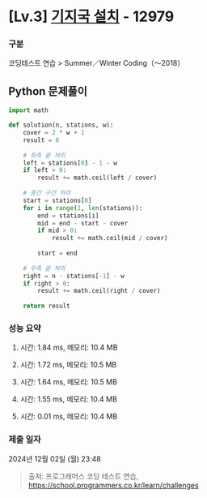 # [Lv.3] [기지국 설치](https://programmers.co.kr/) - 12979 

### 구분

코딩테스트 연습 > Summer／Winter Coding（～2018）

## Python 문제풀이

```py
import math

def solution(n, stations, w):    
    cover = 2 * w + 1
    result = 0
    
    # 좌측 끝 처리
    left = stations[0] - 1 - w
    if left > 0:
        result += math.ceil(left / cover)
    
    # 중간 구간 처리
    start = stations[0]
    for i in range(1, len(stations)):
        end = stations[i]
        mid = end - start - cover
        if mid > 0:
            result += math.ceil(mid / cover)
            
        start = end
            
    # 우측 끝 처리
    right = n - stations[-1] - w
    if right > 0:
        result += math.ceil(right / cover)
    
    return result
```

### 성능 요약

1. 시간: 1.84 ms, 메모리: 10.4 MB

2. 시간: 1.72 ms, 메모리: 10.5 MB
3. 시간: 1.64 ms, 메모리: 10.5 MB
4. 시간: 1.55 ms, 메모리: 10.4 MB
5. 시간: 0.01 ms, 메모리: 10.4 MB

### 제출 일자

2024년 12월 02일 (월) 23:48

> 출처: 프로그래머스 코딩 테스트 연습, https://school.programmers.co.kr/learn/challenges